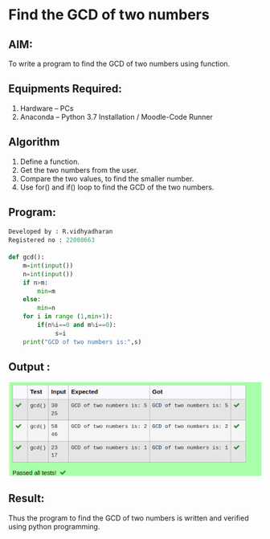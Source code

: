 # Find the GCD of two numbers

## AIM:
To write a program to find the GCD of two numbers using function.

## Equipments Required:
1. Hardware – PCs
2. Anaconda – Python 3.7 Installation / Moodle-Code Runner

## Algorithm
1. Define a function.
2. Get the two numbers from the user.
3. Compare the two values, to find the smaller number.
4. Use for() and if() loop to find the GCD of the two numbers.

## Program:
~~~py
Developed by : R.vidhyadharan
Registered no : 22008663

def gcd():
    m=int(input())
    n=int(input())
    if n>m:
        min=m
    else:
        min=n
    for i in range (1,min+1):
        if(n%i==0 and m%i==0):
             s=i
    print("GCD of two numbers is:",s)
~~~


##  Output :
![gcd of two numbers](/Gcd.png)

## Result:
Thus the program to find the GCD of two numbers is written and verified using python programming.
